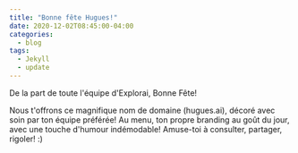 ```yaml
---
title: "Bonne fête Hugues!"
date: 2020-12-02T08:45:00-04:00
categories:
  - blog
tags:
  - Jekyll
  - update
---
```


De la part de toute l'équipe d'Explorai, Bonne Fête! 

Nous t'offrons ce magnifique nom de domaine (hugues.ai), décoré avec soin par ton équipe préférée! Au menu, ton propre branding au goût du jour, avec une touche d'humour indémodable! Amuse-toi à consulter, partager, rigoler! :)
